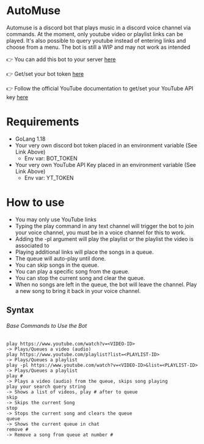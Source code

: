 # AutoMuse
Automuse is a discord bot that plays music in a discord voice channel via commands. At the moment, only youtube video or playlist links can be played. It's also possible to query youtube instead of entering links and choose from a menu. The bot is still a WIP and may not work as intended

:point_right: You can add this bot to your server [here](https://discord.com/api/oauth2/authorize?client_id=955836104559460362&permissions=534723950656&scope=bot%20applications.commands)

:point_right: Get/set your bot token [here](https://discord.com/developers/applications/)

:point_right: Follow the official YouTube documentation to get/set your YouTube API key [here](https://developers.google.com/youtube/v3/docs)

# Requirements
- GoLang 1.18
- Your very own discord bot token placed in an environment variable (See Link Above)
     - Env var: BOT_TOKEN
- Your very own YouTube API Key placed in an environment variable (See Link Above)
    - Env var: YT_TOKEN

# How to use
- You may only use YouTube links
- Typing the play command in any text channel will trigger the bot to join your voice channel, you must be in a voice channel for this to work.
- Adding the -pl argument will play the playlist or the playlist the video is associated to
- Playing additional links will place the songs in a queue. 
- The queue will auto-play until done.
- You can skip songs in the queue.
- You can play a specific song from the queue.
- You can stop the current song and clear the queue.
- When no songs are left in the queue, the bot will leave the channel. Play a new song to bring it back in your voice channel.

## Syntax
###### Base Commands to Use the Bot
````
play https://www.youtube.com/watch?v=<VIDEO-ID>                         -> Plays/Queues a video (audio)
play https://www.youtube.com/playlist?list=<PLAYLIST-ID>                -> Plays/Queues a playlist
play -pl https://www.youtube.com/watch?v=<VIDEO-ID>&list=<PLAYLIST-ID>  -> Plays/Queues a playlist
play #                                                                  -> Plays a video (audio) from the queue, skips song playing
play your search query string                                           -> Shows a list of videos, play # after to queue
skip                                                                    -> Skips the current Song
stop                                                                    -> Stops the current song and clears the queue
queue                                                                   -> Shows the current queue in chat
remove #                                                                -> Remove a song from queue at number #
````